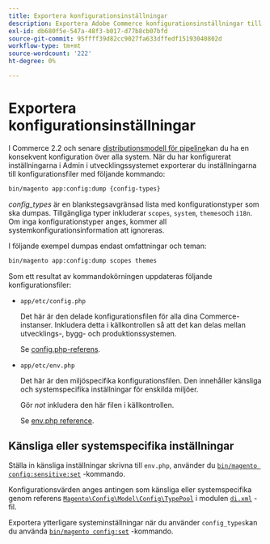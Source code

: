 ```yaml
---
title: Exportera konfigurationsinställningar
description: Exportera Adobe Commerce konfigurationsinställningar till konfigurationsfiler, som också kallas config dump.
exl-id: db680f5e-547a-48f3-b017-d77b8cb07bfd
source-git-commit: 95ffff39d82cc9027fa633dffedf15193040802d
workflow-type: tm+mt
source-wordcount: '222'
ht-degree: 0%

---
```


# Exportera konfigurationsinställningar

I Commerce 2.2 och senare [distributionsmodell för pipeline](../deployment/technical-details.md)kan du ha en konsekvent konfiguration över alla system. När du har konfigurerat inställningarna i Admin i utvecklingssystemet exporterar du inställningarna till konfigurationsfiler med följande kommando:

```bash
bin/magento app:config:dump {config-types}
```

_config_types_ är en blankstegsavgränsad lista med konfigurationstyper som ska dumpas. Tillgängliga typer inkluderar `scopes`, `system`, `themes`och `i18n`. Om inga konfigurationstyper anges, kommer all systemkonfigurationsinformation att ignoreras.

I följande exempel dumpas endast omfattningar och teman:

```bash
bin/magento app:config:dump scopes themes
```

Som ett resultat av kommandokörningen uppdateras följande konfigurationsfiler:

- `app/etc/config.php`

   Det här är den delade konfigurationsfilen för alla dina Commerce-instanser.
Inkludera detta i källkontrollen så att det kan delas mellan utvecklings-, bygg- och produktionssystemen.

   Se [config.php-referens](../reference/config-reference-configphp.md).

- `app/etc/env.php`

   Det här är den miljöspecifika konfigurationsfilen.
Den innehåller känsliga och systemspecifika inställningar för enskilda miljöer.

   Gör _not_ inkludera den här filen i källkontrollen.

   Se [env.php reference](../reference/config-reference-envphp.md).

## Känsliga eller systemspecifika inställningar

Ställa in känsliga inställningar skrivna till `env.php`, använder du [`bin/magento config:sensitive:set`](set-configuration-values.md#set-values) -kommando.

Konfigurationsvärden anges antingen som känsliga eller systemspecifika genom referens [`Magento\Config\Model\Config\TypePool`](https://github.com/magento/magento2/blob/2.4/app/code/Magento/Config/Model/Config/TypePool.php) i modulen [`di.xml`](https://developer.adobe.com/commerce/php/development/configuration/sensitive-environment-settings/#how-to-specify-values-as-sensitive-or-system-specific) -fil.

Exportera ytterligare systeminställningar när du använder `config_types`kan du använda [`bin/magento config:set`](set-configuration-values.md#set-values) -kommando.
